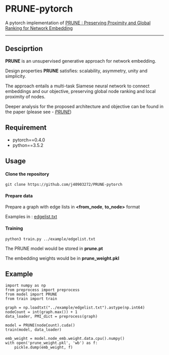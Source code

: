# PRUNE-pytorch
A pytorch implementation of [PRUNE : Preserving Proximity and Global Ranking for Network Embedding](https://nips.cc/Conferences/2017/Schedule?showEvent=9301)

---
## Desciprtion

**PRUNE** is an unsupervised generative approach for network embedding.

Design properties **PRUNE** satisfies: scalability, asymmetry, unity and simplicity.

The approach entails a multi-task Siamese neural network to connect embeddings and our objective, preserving global node ranking and local proximity of nodes.

Deeper analysis for the proposed architecture and objective can be found in the paper (please see - *[PRUNE](https://nips.cc/Conferences/2017/Schedule?showEvent=9301)*) <br>

## Requirement
- pytorch==0.4.0
- python==3.5.2

## Usage
#### Clone the repository
```
git clone https://github.com/j40903272/PRUNE-pytorch
```
#### Prepare data
Prepare a graph with edge lists in **<from_node**, **to_node>**  format

Examples in : [edgelist.txt](https://github.com/j40903272/PRUNE-pytorch/blob/master/example/edgelist.txt)
#### Training
```
python3 train.py ../example/edgelist.txt
```
The PRUNE model would be stored in **prune.pt**

The embedding weights would be in **prune_weight.pkl**

## Example
```
import numpy as np
from preprocess import preprocess
from model import PRUNE
from train import train

graph = np.loadtxt("../example/edgelist.txt").astype(np.int64)
nodeCount = int(graph.max()) + 1
data_loader, PMI_dict = preprocess(graph)

model = PRUNE(nodeCount).cuda()
train(model, data_loader)

emb_weight = model.node_emb.weight.data.cpu().numpy()
with open('prune_weight.pkl', 'wb') as f:
    pickle.dump(emb_weight, f)
```

